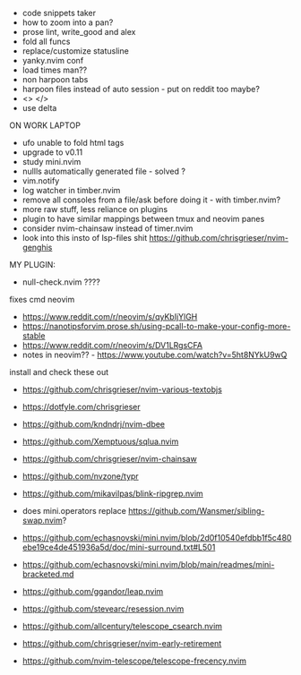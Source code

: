 - code snippets taker
- how to zoom into a pan?
- prose lint, write_good and alex
- fold all funcs
- replace/customize statusline
- yanky.nvim conf
- load times man??
- non harpoon tabs
- harpoon files instead of auto session - put on reddit too maybe?
- <> </>
- use delta

ON WORK LAPTOP

- ufo unable to fold html tags
- upgrade to v0.11
- study mini.nvim
- nullls automatically generated file - solved ?
- vim.notify
- log watcher in timber.nvim
- remove all consoles from a file/ask before doing it - with timber.nvim?
- more raw stuff, less reliance on plugins
- plugin to have similar mappings between tmux and neovim panes
- consider nvim-chainsaw instead of timer.nvim
- look into this insto of lsp-files shit https://github.com/chrisgrieser/nvim-genghis

MY PLUGIN:
- null-check.nvim ????

<!-- articles -->
fixes cmd neovim
- https://www.reddit.com/r/neovim/s/qyKbIjYlGH 
- https://nanotipsforvim.prose.sh/using-pcall-to-make-your-config-more-stable
- https://www.reddit.com/r/neovim/s/DV1LRgsCFA
- notes in neovim?? - https://www.youtube.com/watch?v=5ht8NYkU9wQ

<!-- plugins to install -->

install and check these out
- https://github.com/chrisgrieser/nvim-various-textobjs
- https://dotfyle.com/chrisgrieser
- https://github.com/kndndrj/nvim-dbee
- https://github.com/Xemptuous/sqlua.nvim
- https://github.com/chrisgrieser/nvim-chainsaw
- https://github.com/nvzone/typr

- https://github.com/mikavilpas/blink-ripgrep.nvim
- does mini.operators replace https://github.com/Wansmer/sibling-swap.nvim?
- https://github.com/echasnovski/mini.nvim/blob/2d0f10540efdbb1f5c480ebe19ce4de451936a5d/doc/mini-surround.txt#L501
- https://github.com/echasnovski/mini.nvim/blob/main/readmes/mini-bracketed.md
- https://github.com/ggandor/leap.nvim
- https://github.com/stevearc/resession.nvim
- https://github.com/allcentury/telescope_csearch.nvim
- https://github.com/chrisgrieser/nvim-early-retirement
- https://github.com/nvim-telescope/telescope-frecency.nvim
